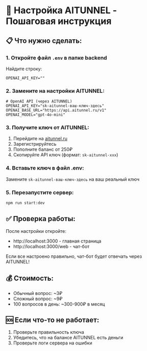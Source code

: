 # 🔑 Настройка AITUNNEL - Пошаговая инструкция

## 📋 Что нужно сделать:

### 1. Откройте файл `.env` в папке backend
Найдите строку:
```
OPENAI_API_KEY=""
```

### 2. Замените на настройки AITUNNEL:
```
# OpenAI API (через AITUNNEL)
OPENAI_API_KEY="sk-aitunnel-ваш-ключ-здесь"
OPENAI_BASE_URL="https://api.aitunnel.ru/v1"
OPENAI_MODEL="gpt-4o-mini"
```

### 3. Получите ключ от AITUNNEL:
1. Перейдите на [aitunnel.ru](https://aitunnel.ru/)
2. Зарегистрируйтесь
3. Пополните баланс от 250₽
4. Скопируйте API ключ (формат: `sk-aitunnel-xxx`)

### 4. Вставьте ключ в файл .env:
Замените `sk-aitunnel-ваш-ключ-здесь` на ваш реальный ключ

### 5. Перезапустите сервер:
```bash
npm run start:dev
```

## ✅ Проверка работы:

После настройки откройте:
- http://localhost:3000 - главная страница
- http://localhost:3000/web - чат-бот

Если все настроено правильно, чат-бот будет отвечать через AITUNNEL!

## 💰 Стоимость:
- Обычный вопрос: ~3₽
- Сложный вопрос: ~9₽
- 100 вопросов в день: ~300-900₽ в месяц

## 🆘 Если что-то не работает:
1. Проверьте правильность ключа
2. Убедитесь, что на балансе AITUNNEL есть деньги
3. Проверьте логи сервера на ошибки

